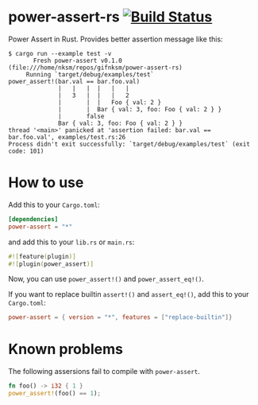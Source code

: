 # power-assert-rs [![Build Status](https://travis-ci.org/gifnksm/power-assert-rs.svg)](https://travis-ci.org/gifnksm/power-assert-rs)
Power Assert in Rust. Provides better assertion message like this:

```
$ cargo run --example test -v
       Fresh power-assert v0.1.0 (file:///home/nksm/repos/gifnksm/power-assert-rs)
     Running `target/debug/examples/test`
power_assert!(bar.val == bar.foo.val)
              |   |   |  |   |   |
              |   3   |  |   |   2
              |       |  |   Foo { val: 2 }
              |       |  Bar { val: 3, foo: Foo { val: 2 } }
              |       false
              Bar { val: 3, foo: Foo { val: 2 } }
thread '<main>' panicked at 'assertion failed: bar.val == bar.foo.val', examples/test.rs:26
Process didn't exit successfully: `target/debug/examples/test` (exit code: 101)
```

# How to use

Add this to your `Cargo.toml`:

```toml
[dependencies]
power-assert = "*"
```

and add this to your `lib.rs` or `main.rs`:

```rust
#![feature(plugin)]
#![plugin(power_assert)]
```

Now, you can use `power_assert!()` and `power_assert_eq!()`.

If you want to replace builtin `assert!()` and `assert_eq!()`, add this to your `Cargo.toml`:

```toml
power-assert = { version = "*", features = ["replace-builtin"]}
```

# Known problems

The following assersions fail to compile with `power-assert`.

```rust
fn foo() -> i32 { 1 }
power_assert!(foo() == 1);
```
